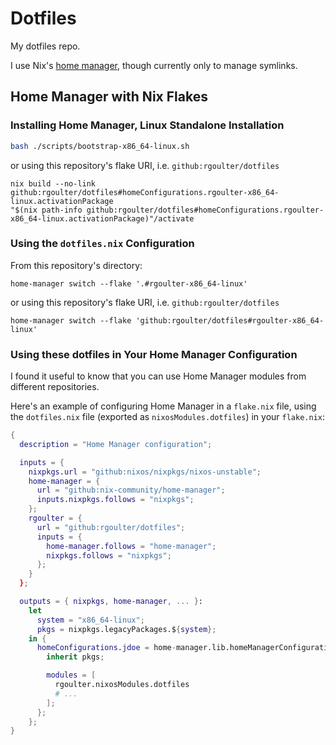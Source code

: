 # Dotfiles

My dotfiles repo.

I use Nix's [home manager](https://github.com/nix-community/home-manager),
though currently only to manage symlinks.

## Home Manager with Nix Flakes

### Installing Home Manager, Linux Standalone Installation

``` sh
bash ./scripts/bootstrap-x86_64-linux.sh
```

or using this repository's flake URI, i.e. `github:rgoulter/dotfiles`

```
nix build --no-link github:rgoulter/dotfiles#homeConfigurations.rgoulter-x86_64-linux.activationPackage
"$(nix path-info github:rgoulter/dotfiles#homeConfigurations.rgoulter-x86_64-linux.activationPackage)"/activate
```

### Using the `dotfiles.nix` Configuration

From this repository's directory:

```
home-manager switch --flake '.#rgoulter-x86_64-linux'
```

or using this repository's flake URI, i.e. `github:rgoulter/dotfiles`

```
home-manager switch --flake 'github:rgoulter/dotfiles#rgoulter-x86_64-linux'
```

### Using these dotfiles in Your Home Manager Configuration

I found it useful to know that you can use Home Manager modules
from different repositories.

Here's an example of configuring Home Manager in a `flake.nix` file,
using the `dotfiles.nix` file (exported as `nixosModules.dotfiles`) in
your `flake.nix`:

``` nix
{
  description = "Home Manager configuration";

  inputs = {
    nixpkgs.url = "github:nixos/nixpkgs/nixos-unstable";
    home-manager = {
      url = "github:nix-community/home-manager";
      inputs.nixpkgs.follows = "nixpkgs";
    };
    rgoulter = {
      url = "github:rgoulter/dotfiles";
      inputs = {
        home-manager.follows = "home-manager";
        nixpkgs.follows = "nixpkgs";
      };
    }
  };

  outputs = { nixpkgs, home-manager, ... }:
    let
      system = "x86_64-linux";
      pkgs = nixpkgs.legacyPackages.${system};
    in {
      homeConfigurations.jdoe = home-manager.lib.homeManagerConfiguration {
        inherit pkgs;

        modules = [
          rgoulter.nixosModules.dotfiles
          # ...
        ];
      };
    };
}
```
